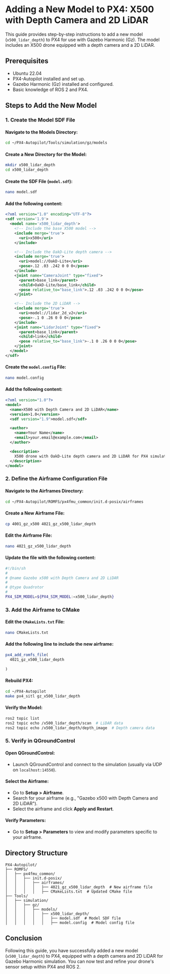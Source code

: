 # Adding a New Model to PX4: X500 with Depth Camera and 2D LiDAR

This guide provides step-by-step instructions to add a new model (`x500_lidar_depth`) to PX4 for use with Gazebo Harmonic (Gz). The model includes an X500 drone equipped with a depth camera and a 2D LiDAR.

## Prerequisites
- Ubuntu 22.04
- PX4-Autopilot installed and set up.
- Gazebo Harmonic (Gz) installed and configured.
- Basic knowledge of ROS 2 and PX4.

## Steps to Add the New Model

### 1. Create the Model SDF File

#### Navigate to the Models Directory:
```bash
cd ~/PX4-Autopilot/Tools/simulation/gz/models
```

#### Create a New Directory for the Model:
```bash
mkdir x500_lidar_depth
cd x500_lidar_depth
```

#### Create the SDF File (`model.sdf`):
```bash
nano model.sdf
```

#### Add the following content:
```xml
<?xml version="1.0" encoding="UTF-8"?>
<sdf version='1.9'>
  <model name='x500_lidar_depth'>
    <!-- Include the base X500 model -->
    <include merge='true'>
      <uri>x500</uri>
    </include>

    <!-- Include the OakD-Lite depth camera -->
    <include merge='true'>
      <uri>model://OakD-Lite</uri>
      <pose>.12 .03 .242 0 0 0</pose>
    </include>
    <joint name="CameraJoint" type="fixed">
      <parent>base_link</parent>
      <child>OakD-Lite/base_link</child>
      <pose relative_to="base_link">.12 .03 .242 0 0 0</pose>
    </joint>

    <!-- Include the 2D LiDAR -->
    <include merge='true'>
      <uri>model://lidar_2d_v2</uri>
      <pose>-.1 0 .26 0 0 0</pose>
    </include>
    <joint name="LidarJoint" type="fixed">
      <parent>base_link</parent>
      <child>link</child>
      <pose relative_to="base_link">-.1 0 .26 0 0 0</pose>
    </joint>
  </model>
</sdf>
```

#### Create the `model.config` File:
```bash
nano model.config
```

#### Add the following content:
```xml
<?xml version="1.0"?>
<model>
  <name>X500 with Depth Camera and 2D LiDAR</name>
  <version>1.0</version>
  <sdf version="1.9">model.sdf</sdf>

  <author>
    <name>Your Name</name>
    <email>your.email@example.com</email>
  </author>

  <description>
    X500 drone with OakD-Lite depth camera and 2D LiDAR for PX4 simulation.
  </description>
</model>
```

### 2. Define the Airframe Configuration File

#### Navigate to the Airframes Directory:
```bash
cd ~/PX4-Autopilot/ROMFS/px4fmu_common/init.d-posix/airframes
```

#### Create a New Airframe File:
```bash
cp 4001_gz_x500 4021_gz_x500_lidar_depth
```

#### Edit the Airframe File:
```bash
nano 4021_gz_x500_lidar_depth
```

#### Update the file with the following content:
```bash
#!/bin/sh
#
# @name Gazebo x500 with Depth Camera and 2D LiDAR
#
# @type Quadrotor
#
PX4_SIM_MODEL=${PX4_SIM_MODEL:=x500_lidar_depth}

```

### 3. Add the Airframe to CMake

#### Edit the `CMakeLists.txt` File:
```bash
nano CMakeLists.txt
```

#### Add the following line to include the new airframe:
```cmake
px4_add_romfs_file(
  4021_gz_x500_lidar_depth
  
)
```

#### Rebuild PX4:
```bash
cd ~/PX4-Autopilot
make px4_sitl gz_x500_lidar_depth
```


#### Verify the Model:
```bash
ros2 topic list
ros2 topic echo /x500_lidar_depth/scan  # LiDAR data
ros2 topic echo /x500_lidar_depth/depth_image  # Depth camera data
```

### 5. Verify in QGroundControl

#### Open QGroundControl:
- Launch QGroundControl and connect to the simulation (usually via UDP on `localhost:14550`).

#### Select the Airframe:
- Go to **Setup > Airframe**.
- Search for your airframe (e.g., "Gazebo x500 with Depth Camera and 2D LiDAR").
- Select the airframe and click **Apply and Restart**.

#### Verify Parameters:
- Go to **Setup > Parameters** to view and modify parameters specific to your airframe.

## Directory Structure
```
PX4-Autopilot/
├── ROMFS/
│   ├── px4fmu_common/
│   │   ├── init.d-posix/
│   │   │   ├── airframes/
│   │   │   │   ├── 4021_gz_x500_lidar_depth  # New airframe file
│   │   │   │   ├── CMakeLists.txt  # Updated CMake file
├── Tools/
│   ├── simulation/
│   │   ├── gz/
│   │   │   ├── models/
│   │   │   │   ├── x500_lidar_depth/
│   │   │   │   │   ├── model.sdf  # Model SDF file
│   │   │   │   │   ├── model.config  # Model config file
```

## Conclusion
Following this guide, you have successfully added a new model (`x500_lidar_depth`) to PX4, equipped with a depth camera and 2D LiDAR for Gazebo Harmonic simulation. You can now test and refine your drone's sensor setup within PX4 and ROS 2.

